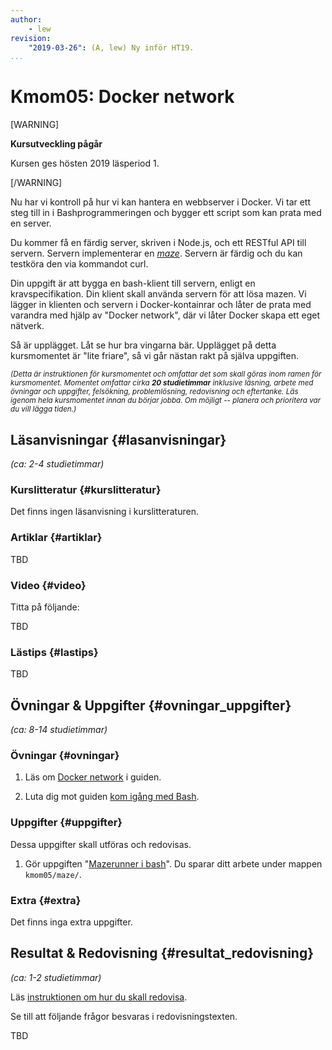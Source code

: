 ```yaml
---
author:
    - lew
revision:
    "2019-03-26": (A, lew) Ny inför HT19.
...
```

Kmom05: Docker network
==================================

[WARNING]

**Kursutveckling pågår**

Kursen ges hösten 2019 läsperiod 1.

[/WARNING]

<!--more-->

Nu har vi kontroll på hur vi kan hantera en webbserver i Docker. Vi tar ett steg till in i Bashprogrammeringen och bygger ett script som kan prata med en server.

Du kommer få en färdig server, skriven i Node.js, och ett RESTful API till servern. Servern implementerar en [*maze*](https://en.wikipedia.org/wiki/Maze). Servern är färdig och du kan testköra den via kommandot curl.

Din uppgift är att bygga en bash-klient till servern, enligt en kravspecifikation. Din klient skall använda servern för att lösa mazen. Vi lägger in klienten och servern i Docker-kontainrar och låter de prata med varandra med hjälp av "Docker network", där vi låter Docker skapa ett eget nätverk.

Så är upplägget. Låt se hur bra vingarna bär. Upplägget på detta kursmomentet är "lite friare", så vi går nästan rakt på själva uppgiften.

<!--more-->

<small><i>(Detta är instruktionen för kursmomentet och omfattar det som skall göras inom ramen för kursmomentet. Momentet omfattar cirka **20 studietimmar** inklusive läsning, arbete med övningar och uppgifter, felsökning, problemlösning, redovisning och eftertanke. Läs igenom hela kursmomentet innan du börjar jobba. Om möjligt -- planera och prioritera var du vill lägga tiden.)</i></small>



Läsanvisningar  {#lasanvisningar}
---------------------------------

*(ca: 2-4 studietimmar)*


### Kurslitteratur  {#kurslitteratur}

Det finns ingen läsanvisning i kurslitteraturen.

<!--
http://exploringjs.com/es6/index.html
-->



### Artiklar {#artiklar}

TBD

<!-- 1. Läs igenom hur du med Bash kan skapa ett mer avancerat kommandoradsprogram som tar argument. Artikeln ["Skapa Bash-skript med options, command och arguments"](kunskap/skapa-bash-skript-med-options-command-och-arguments) ger dig en struktur till hur du kan skapa mer avancerade och större Bash-skript. -->



### Video  {#video}

Titta på följande:

TBD

<!-- 1. Till kursen finns en videoserie, "[linux](https://www.youtube.com/playlist?list=PLKtP9l5q3ce_AGc9pBgaXFEQGjyFJe7XJ)", kika på de videor som börjar på 5.

1. Se videon om "[REST API concepts and examples](https://www.youtube.com/watch?v=7YcW25PHnAA)". Den visar exempel på grunderna i REST API och hur det förhåller sig till en webb URL.

1. I labbarna node1 - node3 skrapar vi ytan på funktionell programmering. Titta gärna på denna [spellista](https://www.youtube.com/playlist?list=PL0zVEGEvSaeEd9hlmCXrk5yUyqUag-n84) av MPJ som är programmerare på Spotify. -->

### Lästips {#lastips}

TBD

<!-- 1. Det finns en webbplats som föreslår en [JSON API specifikation](http://jsonapi.org/). Du kan titta översiktligt på den, börja med stycket om "Fetching Data". Specifikationen ger oss en guide, eller ledtrådar och tips, till hur man kan skriva ett JSON API för en server.

1. nodejs har ett [api](https://nodejs.org/api/) där de inbyggda funktionerna är dokumenterade, läs igenom översiktligt och använd som referens när du programmerar.

1. Följ gärna med i forumtråden [Functional Programming](https://dbwebb.se/forum/viewtopic.php?f=36&t=5980) där funktionell programmering diskuteras i allmänhet. -->

Övningar & Uppgifter  {#ovningar_uppgifter}
-------------------------------------------

*(ca: 8-14 studietimmar)*



### Övningar {#ovningar}

1. Läs om [Docker network](guide/docker/docker-network) i guiden.

1. Luta dig mot guiden [kom igång med Bash](guide/kom-igang-med-bash).



### Uppgifter {#uppgifter}

Dessa uppgifter skall utföras och redovisas.

1. Gör uppgiften "[Mazerunner i bash](uppgift/mazerunner-i-bash)". Du sparar ditt arbete under mappen `kmom05/maze/`.



### Extra {#extra}

Det finns inga extra uppgifter.



Resultat & Redovisning  {#resultat_redovisning}
-----------------------------------------------

*(ca: 1-2 studietimmar)*

Läs [instruktionen om hur du skall redovisa](./../redovisa).

Se till att följande frågor besvaras i redovisningstexten.

TBD
<!-- * Hur kändes det att skriva ett litet större bash-skript? Var det något som var mer eller mindre utmanande och tidskrävande?
* Kikade du på källkoden till maze-servern? Har du några reflektioner kring den?
* Gjorde du nåt speciellt i din mazerunner som du vill lyfta fram?
* Något om network -->
